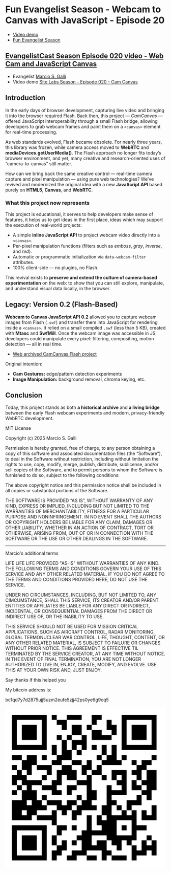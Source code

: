 # Fun Evangelist Season - Webcam to Canvas with JavaScript - Episode 20

* [Video demo](https://www.mgalli.com/a/2025-10-14-demos-e10_manipulating_a_webcam_from_the_web)
* [Fun Evangelist Season](https://www.mgalli.com/s/evangelistcast)

## [EvangelistCast Season Episode 020 video - Web Cam and JavaScript Canvas](https://www.youtube.com/watch?v=ClwBub6X6wg)

* Evangelist [Marcio S. Galli](https://www.mgalli.com)
* Video demo [Site Labs Season - Episode 020 - Cam Canvas](https://www.youtube.com/watch?v=ClwBub6X6wg)

## Introduction 

In the early days of browser development, capturing live video and bringing it into the browser required Flash. Back then, this project — *CamCanvas* — offered JavaScript interoperability through a small Flash bridge, allowing developers to grab webcam frames and paint them on a `<canvas>` element for real-time processing.

As web standards evolved, Flash became obsolete. For nearly three years, this library was frozen, while camera access moved to **WebRTC** and **mediaDevices.getUserMedia()**. The Flash approach no longer fits today’s browser environment, and yet, many creative and research-oriented uses of “camera-to-canvas” still matter.

How can we bring back the same creative control — real-time camera capture and pixel manipulation — using pure web technologies? We’ve revived and modernized the original idea with a new **JavaScript API** based purely on **HTML5**, **Canvas**, and **WebRTC**.

### What this project now represents

This project is educational, it serves to help developers make sense of features, it helps us to get ideas in the first place, ideas which may support the execution of real-world projects: 

* A simple **inline JavaScript API** to project webcam video directly into a `<canvas>`.
* Per-pixel manipulation functions (filters such as *emboss*, *gray*, *inverse*, and *red*).
* Automatic or programmatic initialization via `data-webcam-filter` attributes.
* 100% client-side — no plugins, no Flash.

This revival exists to **preserve and extend the culture of camera-based experimentation** on the web: to show that you can still explore, manipulate, and understand visual data locally, in the browser.

## Legacy: Version 0.2 (Flash-Based)

**Webcam to Canvas JavaScript API 0.2** allowed you to capture webcam images from Flash (`.swf`) and transfer them into JavaScript for rendering inside a `<canvas>`. It relied on a small compiled `.swf` (less than 5 KB), created with **Mtasc** and **SwfMill**. Once the webcam image was accessible in JS, developers could manipulate every pixel: filtering, compositing, motion detection — all in real time.

* [Web archived CamCanvas Flash project](https://web.archive.org/web/20140226020722/http://www.taboca.com/p/camcanvas/)

Original intention: 

* **Cam Gestures:** edge/pattern detection experiments
* **Image Manipulation:** background removal, chroma keying, etc.

## Conclusion 

Today, this project stands as both **a historical archive** and **a living bridge** between the early Flash webcam experiments and modern, privacy-friendly WebRTC development.

MIT License

Copyright (c) 2025 Marcio S. Galli

Permission is hereby granted, free of charge, to any person obtaining a copy
of this software and associated documentation files (the “Software”), to deal
in the Software without restriction, including without limitation the rights
to use, copy, modify, merge, publish, distribute, sublicense, and/or sell
copies of the Software, and to permit persons to whom the Software is
furnished to do so, subject to the following conditions:

The above copyright notice and this permission notice shall be included in
all copies or substantial portions of the Software.

THE SOFTWARE IS PROVIDED “AS IS”, WITHOUT WARRANTY OF ANY KIND, EXPRESS OR
IMPLIED, INCLUDING BUT NOT LIMITED TO THE WARRANTIES OF MERCHANTABILITY,
FITNESS FOR A PARTICULAR PURPOSE AND NONINFRINGEMENT. IN NO EVENT SHALL THE
AUTHORS OR COPYRIGHT HOLDERS BE LIABLE FOR ANY CLAIM, DAMAGES OR OTHER
LIABILITY, WHETHER IN AN ACTION OF CONTRACT, TORT OR OTHERWISE, ARISING FROM,
OUT OF OR IN CONNECTION WITH THE SOFTWARE OR THE USE OR OTHER DEALINGS IN
THE SOFTWARE.

--- 

Marcio's additional terms 

LIFE LIFE LIFE PROVIDED "AS-IS" WITHOUT WARRANTIES OF ANY KIND. THE
FOLLOWING TERMS AND CONDITIONS GOVERN YOUR USE OF THIS SERVICE AND ANY
OTHER RELATED MATERIAL. IF YOU DO NOT AGREE TO THE TERMS AND
CONDITIONS PROVIDED HERE, DO NOT USE THE SERVICE.

UNDER NO CIRCUMSTANCES, INCLUDING, BUT NOT LIMITED TO, ANY
CIMCUMSTANCE, SHALL THIS SERVICE, ITS CREATOR AND/OR PARENT ENTITIES
OR AFFILIATES BE LIABLE FOR ANY DIRECT OR INDIRECT, INCIDENTAL, OR
CONSEQUENTIAL DAMAGES FROM THE DIRECT OR INDIRECT USE OF, OR THE
INABILITY TO USE.

THIS SERVICE SHOULD NOT BE USED FOR MISSION CRITICAL APPLICATIONS,
SUCH AS AIRCRAFT CONTROL, RADAR MONITORING, GLOBAL TERMONUCLEAR WAR
CONTROL. LIFE, THOUGHT, CONTENT, OR ANY OTHER RELATED MATERIAL, IS
SUBJECT TO FAILURE OR CHANGES WITHOUT PRIOR NOTICE. THIS AGREEMENT IS
EFFECTIVE TIL TERMINATED BY THE SERVICE CREATOR, AT ANY TIME WITHOUT
NOTICE. IN THE EVENT OF FINAL TERMINATION, YOU ARE NOT LONGER
AUTHORIZED TO LIVE IN, ENJOY, CREATE, MODIFY, AND EVOLVE. USE THIS AT
YOUR OWN RISK AND, JUST ENJOY.

Say thanks if this helped you 

My bitcoin address is: 

bc1qd7y7d2875ujj5uzm2eufe5zjj42ps0ye6g9cq5

![](EXTRA_donation.png)

